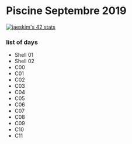 # Piscine Septembre 2019

[![jaeskim's 42 stats](https://badge42.herokuapp.com/api/stats/alesanto?cursus=C%20Piscine)](https://github.com/JaeSeoKim/badge42)

### list of days

- Shell 01
- Shell 02
- C00
- C01
- C02
- C03
- C04
- C05
- C06
- C07
- C08
- C09
- C10
- C11
